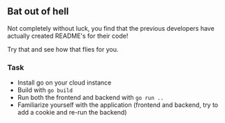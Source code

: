 ## Bat out of hell

Not completely without luck, you find that the previous developers have actually
    created README's for their code!

Try that and see how that flies for you.

### Task

- Install go on your cloud instance
- Build with `go build`
- Run both the frontend and backend with `go run ..`
- Familiarize yourself with the application (frontend and backend, try to add a cookie and re-run the backend)

